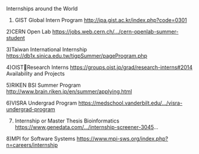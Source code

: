 Internships around the World 
1) GIST Global Intern Program
http://ipa.gist.ac.kr/index.php?code=0301

2)CERN Open Lab
https://jobs.web.cern.ch/.../cern-openlab-summer-student

3)Taiwan International Internship
https://db1x.sinica.edu.tw/tigpSummer/pageProgram.php

4)OISTResearch Interns
https://groups.oist.jp/grad/research-interns#2014 Availability and Projects

5)RIKEN BSI Summer Program
http://www.brain.riken.jp/en/summer/applying.html

6)VISRA Undergrad Program
https://medschool.vanderbilt.edu/.../visra-undergrad-program

7) Internship or Master Thesis Bioinformatics
https://www.genedata.com/.../internship-screener-3045...

8)MPI for Software Systems
https://www.mpi-sws.org/index.php?n=careers/internship
